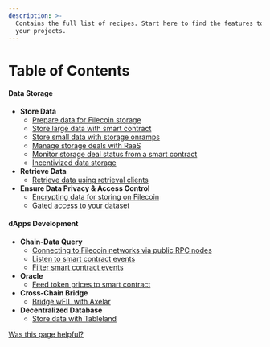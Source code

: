 ```yaml
---
description: >-
  Contains the full list of recipes. Start here to find the features to build
  your projects.
---
```


# Table of Contents

#### Data Storage

* **Store Data**
  * [Prepare data for Filecoin storage](data-storage/store-data.md#prepare-data-for-filecoin-storage)
  * [Store large data with smart contract](data-storage/store-data.md#store-large-data-with-the-smart-contract)
  * [Store small data with storage onramps](data-storage/store-data.md#store-small-data-with-storage-onramps)&#x20;
  * [Manage storage deals with RaaS](data-storage/store-data.md#manage-storage-deals-with-raas)
  * [Monitor storage deal status from a smart contract](data-storage/store-data.md#monitor-storage-deal-status-from-a-smart-contract)
  * [Incentivized data storage](data-storage/store-data.md#incentivized-data-storage)
* **Retrieve Data**
  * [Retrieve data using retrieval clients](data-storage/retrieve-data.md#retrieve-data-using-retrieval-clients)
* **Ensure Data Privacy & Access Control**
  * [Encrypting data for storing on Filecoin](data-storage/privacy-and-access-control.md#encrypting-data-for-storing-on-filecoin-ipfs)
  * [Gated access to your dataset](data-storage/privacy-and-access-control.md#gated-access-to-your-dataset)

#### dApps Development

* **Chain-Data Query**
  * [Connecting to Filecoin networks via public RPC nodes](dapps/chain-data-query.md#connecting-to-filecoin-networks-via-public-rpc-nodes)
  * [Listen to smart contract events](dapps/chain-data-query.md#listen-to-smart-contract-events)
  * [Filter smart contract events](dapps/chain-data-query.md#filter-smart-contract-events)
* **Oracle**
  * [Feed token prices to smart contract](dapps/oracles.md#feed-token-prices-to-smart-contract)
* **Cross-Chain Bridge**
  * [Bridge wFIL with Axelar](dapps/cross-chain-bridges.md#bridge-wfil-with-axelar)
* **Decentralized Database**
  * [Store data with Tableland](dapps/decentralized-database.md#store-data-with-tableland)



[Was this page helpful?](https://airtable.com/apppq4inOe4gmSSlk/pagoZHC2i1iqgphgl/form?prefill\_Page+URL=https://docs.filecoin.io/builder-cookbook/table-of-contents)
